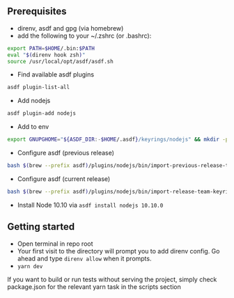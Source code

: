 ## Prerequisites

* direnv, asdf and gpg (via homebrew)
* add the following to your ~/.zshrc (or .bashrc):
```sh
export PATH=$HOME/.bin:$PATH
eval "$(direnv hook zsh)"
source /usr/local/opt/asdf/asdf.sh
```
* Find available asdf plugins
```sh
asdf plugin-list-all
```
* Add nodejs
```sh
asdf plugin-add nodejs
```
* Add to env
```sh
export GNUPGHOME="${ASDF_DIR:-$HOME/.asdf}/keyrings/nodejs" && mkdir -p "$GNUPGHOME" && chmod 0700 "$GNUPGHOME"
```
* Configure asdf (previous release)
```sh
bash $(brew --prefix asdf)/plugins/nodejs/bin/import-previous-release-team-keyring
```
* Configure asdf (current release)
```sh
bash $(brew --prefix asdf)/plugins/nodejs/bin/import-release-team-keyring
```
* Install Node 10.10 via `asdf install nodejs 10.10.0`

## Getting started

* Open terminal in repo root
* Your first visit to the directory will prompt you to add direnv config. Go ahead and type `direnv allow` when it prompts.
* `yarn dev`

If you want to build or run tests without serving the project, simply check package.json for the relevant yarn task in the scripts section